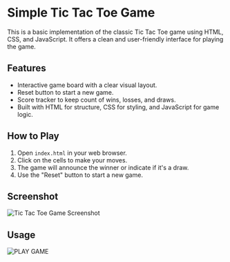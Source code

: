 # Simple Tic Tac Toe Game

This is a basic implementation of the classic Tic Tac Toe game using HTML, CSS, and JavaScript. It offers a clean and user-friendly interface for playing the game.

## Features

- Interactive game board with a clear visual layout.
- Reset button to start a new game.
- Score tracker to keep count of wins, losses, and draws.
- Built with HTML for structure, CSS for styling, and JavaScript for game logic.

## How to Play

1. Open `index.html` in your web browser.
2. Click on the cells to make your moves.
3. The game will announce the winner or indicate if it's a draw.
4. Use the "Reset" button to start a new game.

## Screenshot

![Tic Tac Toe Game Screenshot](screenshot.png)

## Usage
![PLAY GAME]()

